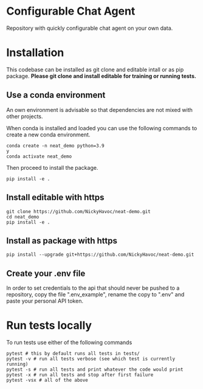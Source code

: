 # Configurable Chat Agent

Repository with quickly configurable chat agent on your own data.


# Installation

This codebase can be installed as git clone and editable intall or as pip package.
**Please git clone and install editable for training or running tests.**

## Use a conda environment

An own environment is advisable so that dependencies are not mixed with other projects.

When conda is installed and loaded you can use the following commands to create a new conda environment.

```console
conda create -n neat_demo python=3.9
y
conda activate neat_demo
```

Then proceed to install the package.

``` console
pip install -e .
```

## Install editable with https

```console
git clone https://github.com/NickyHavoc/neat-demo.git
cd neat_demo
pip install -e .
```

## Install as package with https

```console
pip install --upgrade git+https://github.com/NickyHavoc/neat-demo.git
```

## Create your .env file

In order to set credentials to the api that should never be pushed to a repository, copy the file ".env_example", rename the copy to ".env" and paste your personal API token.

# Run tests locally

To run tests use either of the following commands

```console
pytest # this by default runs all tests in tests/
pytest -v # run all tests verbose (see which test is currently running)
pytest -s # run all tests and print whatever the code would print
pytest -x # run all tests and stop after first failure
pytest -vsx # all of the above
```
